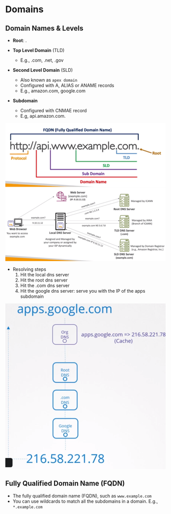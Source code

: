# Domains

## Domain Names & Levels

- **Root**: .

- **Top Level Domain** (TLD)
  - E.g., .com, .net, .gov

- **Second Level Domain** (SLD)
  - Also known as `apex domain`
  - Configured with A, ALIAS or ANAME records
  - E.g., amazon.com, google.com

- **Subdomain**
  - Configured with CNMAE record
  - E.g, api.amazon.com.

![Domain Name](.images/domain-name.png)
![DNS Flow](.images/dns-flow.png)

- Resolving steps
  1. Hit the local dns server
  1. Hit the root dns server
  1. Hit the .com dns server
  1. Hit the google dns server: serve you with the IP of the apps subdomain

![Gateway](.images/dns-caching.png)

## Fully Qualified Domain Name (FQDN)

- The fully qualified domain name (FQDN), such as `www.example.com`
- You can use wildcards to match all the subdomains in a domain. E.g., `*.example.com`
